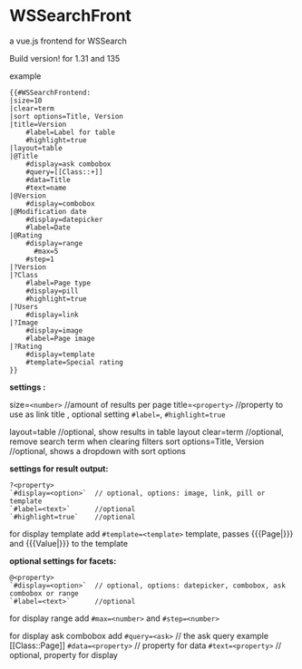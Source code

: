 
# WSSearchFront

a vue.js frontend for WSSearch

Build version! for 1.31 and 135

example
```
{{#WSSearchFrontend:
|size=10
|clear=term
|sort options=Title, Version
|title=Version
    #label=Label for table
    #highlight=true
|layout=table
|@Title
    #display=ask combobox
    #query=[[Class::+]]
    #data=Title
    #text=name
|@Version
    #display=combobox
|@Modification date
  	#display=datepicker
    #label=Date
|@Rating
  	#display=range
	  #max=5
  	#step=1
|?Version
|?Class
    #label=Page type
    #display=pill
    #highlight=true
|?Users
    #display=link
|?Image
    #display=image
    #label=Page image
|?Rating
    #display=template
    #template=Special rating
}}
```



**settings :**

size=`<number>`      //amount of results per page
title=`<property>`   //property to use as link title , optional setting `#label=`, `#highlight=true`

layout=table   //optional, show results in table layout
clear=term     //optional, remove search term when clearing filters
sort options=Title, Version   //optional, shows a dropdown with sort options

**settings for result output:**

    ?<property>
    `#display=<option>`  // optional, options: image, link, pill or template
    `#label=<text>`      //optional
    `#highlight=true`    //optional

   for display template add `#template=<template>`  template, passes {{{Page|}}} and {{{Value|}}} to the template


**optional settings for facets:**

    @<property>
    `#display=<option>`  // optional, options: datepicker, combobox, ask combobox or range
    `#label=<text>`      //optional

   for display range add `#max=<number>`  and `#step=<number>`

   for display ask combobox add
       `#query=<ask>`  // the ask query example [[Class::Page]]
       `#data=<property>`  // property for data
       `#text=<property>`  // optional, property for display
